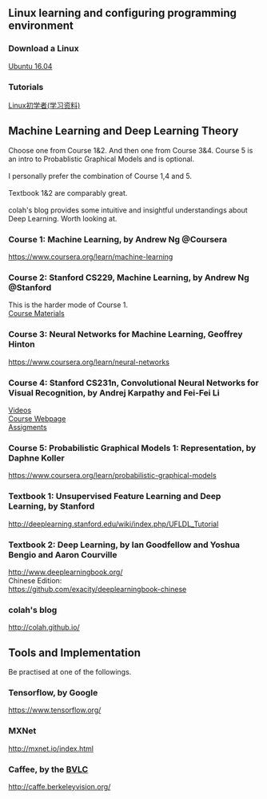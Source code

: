 
## Linux learning and configuring programming environment

### Download a Linux
[Ubuntu 16.04](https://www.ubuntu.com/index_kylin)

### Tutorials
[Linux初学者(学习资料)](https://zhuanlan.zhihu.com/p/21723250)


## Machine Learning and Deep Learning Theory
Choose one from Course 1&2. And then one from Course 3&4. Course 5 is an intro to Probablistic Graphical Models and is optional.<br>
<br>
I personally prefer the combination of Course 1,4 and 5.<br>
<br>
Textbook 1&2 are comparably great.<br>
<br>
colah's blog provides some intuitive and insightful understandings about Deep Learning. Worth looking at.
### Course 1: Machine Learning, by Andrew Ng @Coursera
https://www.coursera.org/learn/machine-learning

### Course 2: Stanford CS229, Machine Learning, by Andrew Ng @Stanford
This is the harder mode of Course 1.<br>
[Course Materials](http://cs229.stanford.edu/materials.html)
### Course 3: Neural Networks for Machine Learning, Geoffrey Hinton
https://www.coursera.org/learn/neural-networks
### Course 4: Stanford CS231n, Convolutional Neural Networks for Visual Recognition, by Andrej Karpathy and Fei-Fei Li
[Videos](https://pan.baidu.com/s/1c1M2u7e)    <br>
[Course Webpage](http://cs231n.stanford.edu/)<br>
[Assigments](http://cs231n.github.io/)
### Course 5: Probabilistic Graphical Models 1: Representation, by Daphne Koller
https://www.coursera.org/learn/probabilistic-graphical-models


### Textbook 1:  Unsupervised Feature Learning and Deep Learning, by Stanford
http://deeplearning.stanford.edu/wiki/index.php/UFLDL_Tutorial
### Textbook 2: Deep Learning, by Ian Goodfellow and Yoshua Bengio and Aaron Courville
http://www.deeplearningbook.org/ <br>
Chinese Edition:<br>
https://github.com/exacity/deeplearningbook-chinese

### colah's blog
http://colah.github.io/


## Tools and Implementation
Be practised at one of the followings.<br>

### Tensorflow, by Google
https://www.tensorflow.org/

### MXNet
http://mxnet.io/index.html


### Caffee, by the [BVLC](http://bair.berkeley.edu/)
http://caffe.berkeleyvision.org/
